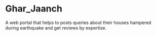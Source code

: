 # Ghar_Jaanch
A web portal that helps to posts queries about their houses hampered during earthquake and get reviews by expertise.
